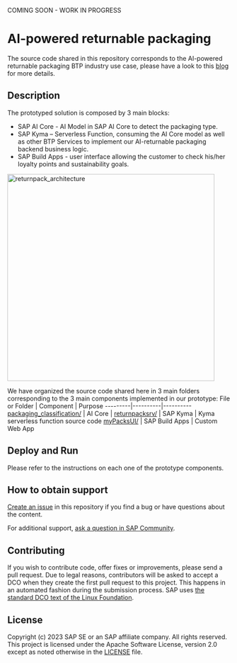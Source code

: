 COMING SOON - WORK IN PROGRESS
# AI-powered returnable packaging

The source code shared in this repository corresponds to the AI-powered returnable packaging BTP industry use case, please have a look to this [blog]() for more details.

## Description 
The prototyped solution is composed by 3 main blocks:
- SAP AI Core - AI Model in SAP AI Core to detect the packaging type.
-	SAP Kyma – Serverless Function, consuming the AI Core model as well as other BTP Services to implement our AI-returnable packaging backend business logic.
-	SAP Build Apps - user interface allowing the customer to check his/her loyalty points and sustainability goals.

<img width="468" alt="returnpack_architecture" src="https://github.com/SAP-samples/btp-industry-use-cases/assets/18447094/bf0c953e-2cd0-4313-a32b-91cede9b2cf6">

We have organized the source code shared here in 3 main folders corresponding to the 3 main components implemented in our prototype:
File or Folder | Component | Purpose
---------|----------|----------
[packaging_classification/](./packaging_classification/) | AI Core | 
[returnpacksrv/](./returnpacksrv/) | SAP Kyma | Kyma serverless function source code
[myPacksUI/](./myPacksUI/) | SAP Build Apps | Custom Web App


## Deploy and Run
Please refer to the instructions on each one of the prototype components.

## How to obtain support
[Create an issue](https://github.com/SAP-samples/btp-industry-use-cases/issues) in this repository if you find a bug or have questions about the content.
 
For additional support, [ask a question in SAP Community](https://answers.sap.com/questions/ask.html).

## Contributing
If you wish to contribute code, offer fixes or improvements, please send a pull request. Due to legal reasons, contributors will be asked to accept a DCO when they create the first pull request to this project. This happens in an automated fashion during the submission process. SAP uses [the standard DCO text of the Linux Foundation](https://developercertificate.org/).

## License
Copyright (c) 2023 SAP SE or an SAP affiliate company. All rights reserved. This project is licensed under the Apache Software License, version 2.0 except as noted otherwise in the [LICENSE](../LICENSE) file.
